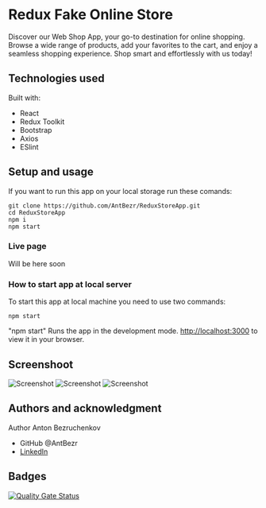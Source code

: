# Redux Fake Online Store

Discover our Web Shop App, your go-to destination for online shopping. Browse a wide range of products, add your favorites to the cart, and enjoy a seamless shopping experience. Shop smart and effortlessly with us today!

## Technologies used

Built with:

- React
- Redux Toolkit
- Bootstrap
- Axios
- ESlint


## Setup and usage
If you want to run this app on your local storage run these comands: 
````
git clone https://github.com/AntBezr/ReduxStoreApp.git
cd ReduxStoreApp
npm i
npm start
````

### Live page

Will be here soon

### How to start app at local server

To start this app at local machine you need to use two commands:

`npm start`

"npm start" Runs the app in the development mode.
[http://localhost:3000](http://localhost:3000) to view it in your browser.


## Screenshoot 

![Screenshot](https://github.com/AntBezr/recipe/assets/117649417/d26e5897-1c0a-4be1-bb5f-405f675a83a5)
![Screenshot](https://github.com/AntBezr/recipe/assets/117649417/cc3a71c6-06b6-47c7-aed0-35057d8e5f88)
![Screenshot](https://github.com/AntBezr/recipe/assets/117649417/92248a3c-c207-47a7-ac7b-9c303230728d)


## Authors and acknowledgment

Author
Anton Bezruchenkov

- GitHub @AntBezr
- [LinkedIn](https://www.linkedin.com/in/antonbezruchenkov/)

## Badges 
[![Quality Gate Status](https://sonarcloud.io/api/project_badges/measure?project=AntBezr_ReduxStoreApp&metric=alert_status)](https://sonarcloud.io/summary/new_code?id=AntBezr_ReduxStoreApp)